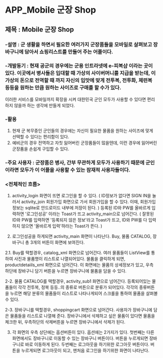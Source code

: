 # APP_Mobile 군장 Shop

## 제목 : Mobile 군장 Shop

### -설명 : 군 생활을 하면서 필요한 여러가지 군장품들을 모바일로 살펴보고 장바구니에 담아서 쇼핑리스트를 만들어 주는 어플이다.

### -개발동기 : 현재 공군의 경우에는 군용 인트라넷에 e-피복샵 이라는 곳이 있다. 이곳에서 병사들은 입대할 때 가상의 사이버머니를 지급을 받는데, 이 가상의 돈으로 전역할 때 까지 자신의 입맛에 맞게 전투복, 전투화, 체련복 등등을 원하는 만큼 원하는 사이즈로 구매를 할 수가 있다.
이러한 서비스를 모바일까지 확장을 시켜 대한민국 군인 모두가 사용할 수 있다면 편리하지 않을까 하는 생각에 만들게 되었다.

### -활용 

1. 현재 군 복무중인 군인들의 경우에는 자신이 필요한 물품을 원하는 사이즈에 맞게 선택할 수 있다는 편리함이 있다.
2. 예비군의 경우 전역하고 자칫 잃어버린 군장품들이 많을텐데, 이런 경우에 잃어버린 군장품을 손쉽게 구입할 수 있다.

### -주요 사용자 : 군장품은 병사, 간부 무관하게 모두가 사용하기 때문에 군인이라면 모두가 이 어플을 사용할 수 있는 잠재적 사용자들이다.

### <전체적인 흐름>
1. activity_login 화면이 뜨면 로그인을 할 수 있다.
	( ID정보가 없다면 SIGN IN을 눌러서 activity_join 회원가입 화면으로 가서 회원가입을 할 수 있다.
	이때, 회원가입 정보는 sqlite로 안드로이드 내부에 저장이 된다. )
	등록된 ID와 PW를 올바르게 입력하면 '로그인성공' 이라는 Toast가 뜨고 activity_main으로 넘어간다.
	( 잘못된 ID와 PW를 입력하면 '등록되지 않은 정보'라고 Toast가 뜨고, ID와 PW를 다 입력하지 않으면
	'올바르게 입력'하라는 Toast가 뜬다. )

2. 로그인성공을 하게되면 activity_main 화면이 나타난다.
	Buy, 물품 CATALOG, 장바구니 총 3개의 버튼이 화면에 보여진다.

2.1. Buy를 택할경우, catalog_xml 화면으로 넘어간다. 여러 물품들이 ListView를 통하여 사진과 물품명이 리스트로 나열되어있다. 물품을 클릭하게 되면, productdetaiils_xml 화면으로 넘어간다. 이 화면에는 물품의 상세정보가 있고, 우측 하단에 장바구니 담기 버튼을 누르면 장바구니에 물품을 담을 수 있다.

2-2.	물품 CATALOG를 택할경우, activity_sub1 화면으로 넘어간다. 등록되어있는 물품들이 각각 전투복, 정복 등등..의 종류로 버튼으로 분류가 되어있다. 각각의 종류버튼을 누르면 해당 분류의 물품들이 리스트로 나타나게되어 스크롤을 통하여 물품을 살펴볼 수 있다.

2-3.	장바구니를 택할경우, shoppingcart 화면으로 넘어간다. 사용자가 장바구니에 담은 물품들을 리스트로 나열해 준다. 장바구니에서 삭제하고 싶은 물품이 있다면 물품을 체크한 뒤, 우측하단의 삭제버튼을 누르면 장바구니에서 삭제가 된다.

3. 각 화면의 우측 상단에는 옵션버튼이 있다. 옵션에는 2가지가 있다. 첫번째는 다른화면에서도 장바구니로 이동할 수 있는 장바구니 버튼이다. 버튼을 누르게되면 장바구니로 바로 이동하게 된다. 두번째는 로그아웃을 하기위한 로그아웃 버튼이다. 버튼을 누르게되면 로그아웃이 되고, 맨처음 로그인을 하기위한 화면이 나타난다.